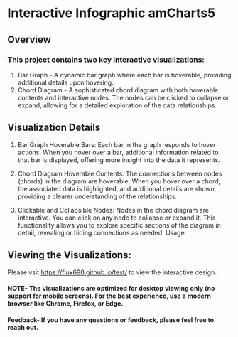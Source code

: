 # Interactive Infographic amCharts5

## Overview

### This project contains two key interactive visualizations:

1. Bar Graph - A dynamic bar graph where each bar is hoverable, providing additional details upon hovering.
2. Chord Diagram - A sophisticated chord diagram with both hoverable contents and interactive nodes. The nodes can be clicked to collapse or expand, allowing for a detailed exploration of the data relationships.


## Visualization Details

1. Bar Graph
Hoverable Bars: Each bar in the graph responds to hover actions. When you hover over a bar, additional information related to that bar is displayed, offering more insight into the data it represents.

2. Chord Diagram
Hoverable Contents: The connections between nodes (chords) in the diagram are hoverable. When you hover over a chord, the associated data is highlighted, and additional details are shown, providing a clearer understanding of the relationships.

3. Clickable and Collapsible Nodes: Nodes in the chord diagram are interactive. You can click on any node to collapse or expand it. This functionality allows you to explore specific sections of the diagram in detail, revealing or hiding connections as needed.
Usage


## Viewing the Visualizations:
Please vsit https://flux690.github.io/test/ to view the interactive design.


#### NOTE- The visualizations are optimized for desktop viewing only (no support for mobile screens). For the best experience, use a modern browser like Chrome, Firefox, or Edge.

#### Feedback- If you have any questions or feedback, please feel free to reach out.
